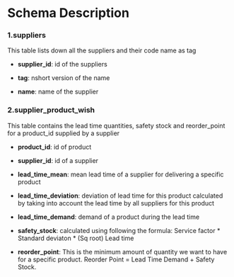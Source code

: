 # Schema Description


### 1.suppliers

This table lists down all the suppliers and their code name as tag

+ **supplier_id**: id of the suppliers

+ **tag**: nshort version of the name

+ **name**: name of the supplier


### 2.supplier_product_wish
 
This table contains the lead time quantities, safety stock and reorder_point for a product_id supplied by a supplier

+ **product_id**: id of product

+ **supplier_id**: id of a supplier

+ **lead_time_mean**: mean lead time of a supplier for delivering a specific product 

+ **lead_time_deviation**:  deviation of lead time for this product calculated by taking into account the lead time by all suppliers for this product

+ **lead_time_demand**: demand of a product during the lead time

+ **safety_stock**: calculated using following the formula:  Service factor * Standard deviaton * (Sq root) Lead time

+ **reorder_point**: This is the minimum amount of quantity we want to have for a specific product.
                     Reorder Point = Lead Time Demand + Safety Stock.